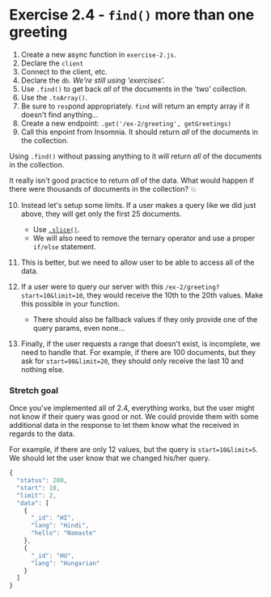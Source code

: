 # Exercise 2.4 - `find()` more than one greeting

1. Create a new async function in `exercise-2.js`.
2. Declare the `client`
3. Connect to the client, etc.
4. Declare the `db`. _We're still using 'exercises'._
5. Use `.find()` to get back _all_ of the documents in the 'two' collection.
6. Use the `.toArray()`.
7. Be sure to `res`pond appropriately. `find` will return an empty array if it doesn't find anything...
8. Create a new endpoint: `.get('/ex-2/greeting', getGreetings)`
9. Call this enpoint from Insomnia. It should return _all_ of the documents in the collection.

Using `.find()` without passing anything to it will return _all_ of the documents in the collection.

It really isn't good practice to return _all_ of the data. What would happen if there were thousands of documents in the collection? 💥

10. Instead let's setup some limits. If a user makes a query like we did just above, they will get only the first 25 documents.

    - Use [`.slice()`](https://www.w3schools.com/jsref/jsref_slice_array.asp).
    - We will also need to remove the ternary operator and use a proper `if/else` statement.

11. This is better, but we need to allow user to be able to access all of the data.
12. If a user were to query our server with this `/ex-2/greeting?start=10&limit=10`, they would receive the 10th to the 20th values. Make this possible in your function.
    - There should also be fallback values if they only provide one of the query params, even none...
13. Finally, if the user requests a range that doesn't exist, is incomplete, we need to handle that. For example, if there are 100 documents, but they ask for `start=90&limit=20`, they should only receive the last 10 and nothing else.

### Stretch goal

Once you've implemented all of 2.4, everything works, but the user might not know if their query was good or not. We could provide them with some additional data in the response to let them know what the received in regards to the data.

For example, if there are only 12 values, but the query is `start=10&limit=5`. We should let the user know that we changed his/her query.

```js
{
  "status": 200,
  "start": 10,
  "limit": 2,
  "data": [
    {
      "_id": "HI",
      "lang": "Hindi",
      "hello": "Namaste"
    },
    {
      "_id": "HU",
      "lang": "Hungarian"
    }
  ]
}
```
